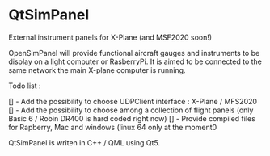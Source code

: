 # QtSimPanel

External instrument panels for X-Plane (and MSF2020 soon!)

OpenSimPanel will provide functional aircraft gauges and instruments to be display on a light computer or RasberryPi. It is aimed to be connected to the same network the main X-plane computer is running.

Todo list :

[] - Add the possibility to choose UDPClient interface : X-Plane / MFS2020
[] - Add the possibility to choose among a collection of flight panels (only Basic 6 / Robin DR400 is hard coded right now)
[] - Provide compiled files for Rapberry, Mac and windows (linux 64 only at the moment0

QtSimPanel is writen in C++ / QML using Qt5.
